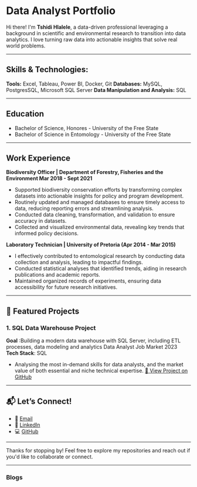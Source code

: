 # Data Analyst Portfolio
Hi there! I'm **Tshidi Hlalele**, a data-driven professional leveraging a background in scientific and environmental research to transition into data analytics. I love turning raw data into actionable insights that solve real world problems.

---

## Skills & Technologies: 
**Tools:** Excel, Tableau, Power BI, Docker, Git
**Databases:** MySQL, PostgresSQL, Microsoft SQL Server
**Data Manipulation and Analysis:** SQL

---

## Education
- Bachelor of Science, Honores - University of the Free State
- Bachelor of Science in Entomology - University of the Free State

--- 

## Work Experience
**Biodiversity Officer | Department of Forestry, Fisheries and the Environment Mar 2018 - Sept 2021**		
- Supported biodiversity conservation efforts by transforming complex datasets into actionable insights for policy and program development.
- Routinely updated and managed databases to ensure timely access to data, reducing reporting errors and streamlining analysis.
- Conducted data cleaning, transformation, and validation to ensure accuracy in datasets.
- Collected and visualized environmental data, revealing key trends that informed policy decisions.

**Laboratory Technician | University of Pretoria (Apr 2014 - Mar 2015)**                 
- I effectively contributed to entomological research by conducting data collection and analysis, leading to impactful findings. 
- Conducted statistical analyses that identified trends, aiding in research publications and academic reports. 
- Maintained organized records of experiments, ensuring data accessibility for future research initiatives.

--- 

## 📁 Featured Projects
### 1. SQL Data Warehouse Project
**Goal** :Building a modern data warehouse with SQL Server, including ETL processes, data modeling and analytics
Data Analyst Job Market 2023
**Tech Stack**: SQL
- Analysing the most in-demand skills for data analysts, and the market value of both essential and niche technical expertise.
  [🔗 View Project on GitHub](https://github.com/Tshidycodes/sql-data-warehouse-project)

---

## 📬 Let’s Connect!

- 📧 [Email](tshidyh@hotmail.com) 
- 🔗 [LinkedIn](https://www.linkedin.com/in/tshidi-hlalele-85b558200/)  
- 💻 [GitHub](https://github.com/Tshidycodes)

---

Thanks for stopping by! Feel free to explore my repositories and reach out if you'd like to collaborate or connect.

---

### Blogs
